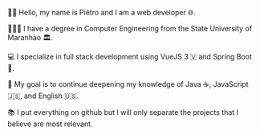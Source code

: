 👋🏻 Hello, my name is Piêtro and I am a web developer 🌐.

👨🏻‍🎓 I have a degree in Computer Engineering from the State University of Maranhão 🏛️.

💻 I specialize in full stack development using VueJS 3 🇻 and Spring Boot 🍃.

🚀 My goal is to continue deepening my knowledge of Java ☕, JavaScript 🇯‌🇸, and English 🇺🇸.

📚 I put everything on github but I will only separate the projects that I believe are most relevant.
